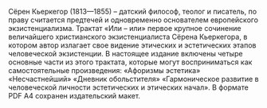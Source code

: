 <!--2024-01-21 22:32:27-->
Сёрен Кьеркегор (1813—1855) – датский философ, теолог и писатель, по праву считается предтечей и одновременно основателем европейского экзистенциализма.
Трактат «Или – или» первое крупное сочинение величайшего христианского экзистенциалиста Сёрена Кьеркегора, в котором автор излагает свое видение этических и эстетических этапов человеческой экзистенции.
В настоящее издание включены четыре основные части из этого трактата, которые могут восприниматься как самостоятельные произведения:
«Афоризмы эстетика»
«Несчастнейший»
«Дневник обольстителя»
«Гармоническое развитие в человеческой личности эстетических и этических начал».
В формате PDF A4 сохранен издательский макет.